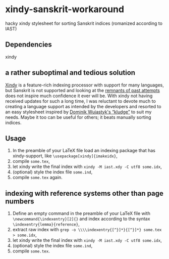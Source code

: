 # xindy-sanskrit-workaround
hacky xindy stylesheet for sorting Sanskrit indices (romanized according to IAST)

## Dependencies
xindy

## a rather suboptimal and tedious solution
[Xindy](http://www.xindy.org/) is a feature-rich indexing processor with support for many languages, but Sanskrit is not supported and looking at the [remnants of past attempts](https://tex.stackexchange.com/questions/97444/indexing-through-texindy-in-imakeidx-with-custom-xdy-style-fails-to-produce-des) does not inspire much confidence it ever will be. With xindy not having received updates for such a long time, I was reluctant to devote much to creating a language support as intended by the developers and resorted to an easy stylesheet inspired by [Dominik Wujastyk's “kludge”](https://cikitsa.blogspot.com/2016/07/getting-xindy-to-work-for-iast-encoded.html) to suit my needs. Maybe it too can be useful for others; it beats manually sorting indices.

## Usage
1. In the preamble of your LaTeX file load an indexing package that has xindy-support, like `\usepackage[xindy]{imakeidx}`,
2. compile `some.tex`,
3. let xindy write the final index with `xindy -M iast.xdy -C utf8 some.idx`,
4. (optional) style the index file `some.ind`,
5. compile `some.tex` again.

## indexing with reference systems other than page numbers
1. Define an empty command in the preamble of your LaTeX file with `\newcommand{\indexentry}[2]{}` and index according to the syntax `\indexentry{lemma}{reference}`,
2. extract raw index with `grep -o \\\\indexentry{[^}]*}{[^}]*} some.tex > some.idx`,
3. let xindy write the final index with `xindy -M iast.xdy -C utf8 some.idx`,
4. (optional) style the index file `some.ind`,
5. compile `some.tex`.
